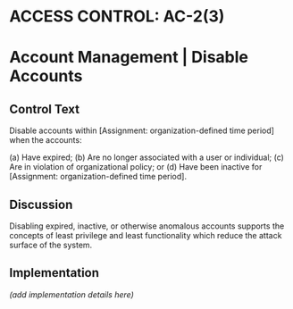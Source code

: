 # ACCESS CONTROL: AC-2(3)
# Account Management | Disable Accounts

## Control Text

Disable accounts within [Assignment: organization-defined time period] when the accounts:

(a) Have expired;
(b) Are no longer associated with a user or individual;
(c) Are in violation of organizational policy; or
(d) Have been inactive for [Assignment: organization-defined time period].

## Discussion

Disabling expired, inactive, or otherwise anomalous accounts supports the concepts of least privilege and least functionality which reduce the attack surface of the system.

## Implementation

_(add implementation details here)_